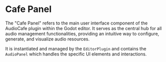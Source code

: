 # Cafe Panel

The "Cafe Panel" refers to the main user interface component of the AudioCafe plugin within the Godot editor. It serves as the central hub for all audio management functionalities, providing an intuitive way to configure, generate, and visualize audio resources.

It is instantiated and managed by the `EditorPlugin` and contains the `AudioPanel` which handles the specific UI elements and interactions.